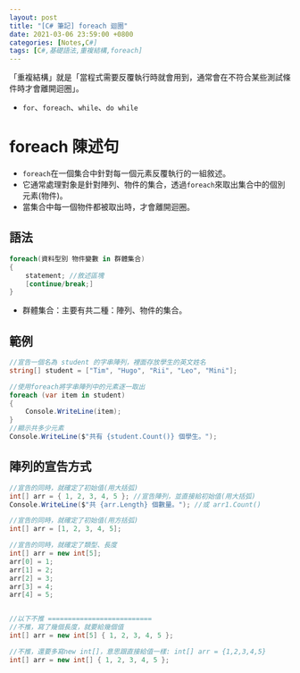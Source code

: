 ```yaml
---
layout: post
title: "[C# 筆記] foreach 迴圈"
date: 2021-03-06 23:59:00 +0800
categories: [Notes,C#]
tags: [C#,基礎語法,重複結構,foreach]
---
```


「重複結構」就是「當程式需要反覆執行時就會用到，通常會在不符合某些測試條件時才會離開迴圈」。

- `for`、`foreach`、`while`、`do while`


# foreach 陳述句

- `foreach`在一個集合中針對每一個元素反覆執行的一組敘述。     
- 它通常處理對象是針對陣列、物件的集合，透過`foreach`來取出集合中的個別元素(物件)。       
- 當集合中每一個物件都被取出時，才會離開迴圈。

## 語法

```c#
foreach(資料型別 物件變數 in 群體集合) 
{
    statement; //敘述區塊
    [continue/break;]
}
```

- 群體集合：主要有共二種：陣列、物件的集合。

## 範例

```c#
//宣告一個名為 student 的字串陣列，裡面存放學生的英文姓名
string[] student = ["Tim", "Hugo", "Rii", "Leo", "Mini"];

//使用foreach將字串陣列中的元素逐一取出
foreach (var item in student)
{
    Console.WriteLine(item);
}
//顯示共多少元素
Console.WriteLine($"共有 {student.Count()} 個學生。");
```


## 陣列的宣告方式

```c#
//宣告的同時，就確定了初始值(用大括弧)
int[] arr = { 1, 2, 3, 4, 5 }; //宣告陣列，並直接給初始值(用大括弧)
Console.WriteLine($"共 {arr.Length} 個數量。"); //或 arr1.Count()

//宣告的同時，就確定了初始值(用方括弧)
int[] arr = [1, 2, 3, 4, 5];

//宣告的同時，就確定了類型、長度
int[] arr = new int[5];
arr[0] = 1;
arr[1] = 2;
arr[2] = 3;
arr[3] = 4;
arr[4] = 5;


//以下不推 ==========================
//不推，寫了幾個長度，就要給幾個值  
int[] arr = new int[5] { 1, 2, 3, 4, 5 };

//不推，還要多寫new int[]，意思跟直接給值一樣: int[] arr = {1,2,3,4,5}
int[] arr = new int[] { 1, 2, 3, 4, 5 };
```